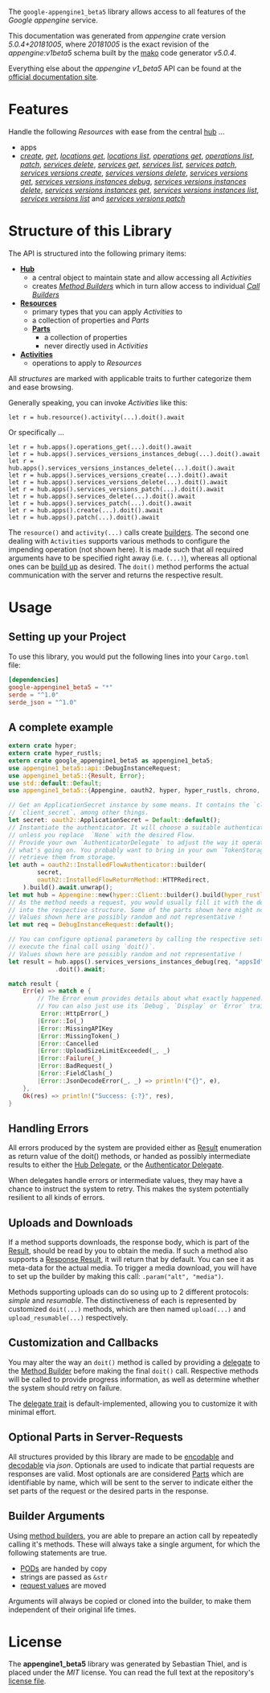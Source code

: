 <!---
DO NOT EDIT !
This file was generated automatically from 'src/generator/templates/api/README.md.mako'
DO NOT EDIT !
-->
The `google-appengine1_beta5` library allows access to all features of the *Google appengine* service.

This documentation was generated from *appengine* crate version *5.0.4+20181005*, where *20181005* is the exact revision of the *appengine:v1beta5* schema built by the [mako](http://www.makotemplates.org/) code generator *v5.0.4*.

Everything else about the *appengine* *v1_beta5* API can be found at the
[official documentation site](https://cloud.google.com/appengine/docs/admin-api/).
# Features

Handle the following *Resources* with ease from the central [hub](https://docs.rs/google-appengine1_beta5/5.0.4+20181005/google_appengine1_beta5/Appengine) ... 

* apps
 * [*create*](https://docs.rs/google-appengine1_beta5/5.0.4+20181005/google_appengine1_beta5/api::AppCreateCall), [*get*](https://docs.rs/google-appengine1_beta5/5.0.4+20181005/google_appengine1_beta5/api::AppGetCall), [*locations get*](https://docs.rs/google-appengine1_beta5/5.0.4+20181005/google_appengine1_beta5/api::AppLocationGetCall), [*locations list*](https://docs.rs/google-appengine1_beta5/5.0.4+20181005/google_appengine1_beta5/api::AppLocationListCall), [*operations get*](https://docs.rs/google-appengine1_beta5/5.0.4+20181005/google_appengine1_beta5/api::AppOperationGetCall), [*operations list*](https://docs.rs/google-appengine1_beta5/5.0.4+20181005/google_appengine1_beta5/api::AppOperationListCall), [*patch*](https://docs.rs/google-appengine1_beta5/5.0.4+20181005/google_appengine1_beta5/api::AppPatchCall), [*services delete*](https://docs.rs/google-appengine1_beta5/5.0.4+20181005/google_appengine1_beta5/api::AppServiceDeleteCall), [*services get*](https://docs.rs/google-appengine1_beta5/5.0.4+20181005/google_appengine1_beta5/api::AppServiceGetCall), [*services list*](https://docs.rs/google-appengine1_beta5/5.0.4+20181005/google_appengine1_beta5/api::AppServiceListCall), [*services patch*](https://docs.rs/google-appengine1_beta5/5.0.4+20181005/google_appengine1_beta5/api::AppServicePatchCall), [*services versions create*](https://docs.rs/google-appengine1_beta5/5.0.4+20181005/google_appengine1_beta5/api::AppServiceVersionCreateCall), [*services versions delete*](https://docs.rs/google-appengine1_beta5/5.0.4+20181005/google_appengine1_beta5/api::AppServiceVersionDeleteCall), [*services versions get*](https://docs.rs/google-appengine1_beta5/5.0.4+20181005/google_appengine1_beta5/api::AppServiceVersionGetCall), [*services versions instances debug*](https://docs.rs/google-appengine1_beta5/5.0.4+20181005/google_appengine1_beta5/api::AppServiceVersionInstanceDebugCall), [*services versions instances delete*](https://docs.rs/google-appengine1_beta5/5.0.4+20181005/google_appengine1_beta5/api::AppServiceVersionInstanceDeleteCall), [*services versions instances get*](https://docs.rs/google-appengine1_beta5/5.0.4+20181005/google_appengine1_beta5/api::AppServiceVersionInstanceGetCall), [*services versions instances list*](https://docs.rs/google-appengine1_beta5/5.0.4+20181005/google_appengine1_beta5/api::AppServiceVersionInstanceListCall), [*services versions list*](https://docs.rs/google-appengine1_beta5/5.0.4+20181005/google_appengine1_beta5/api::AppServiceVersionListCall) and [*services versions patch*](https://docs.rs/google-appengine1_beta5/5.0.4+20181005/google_appengine1_beta5/api::AppServiceVersionPatchCall)




# Structure of this Library

The API is structured into the following primary items:

* **[Hub](https://docs.rs/google-appengine1_beta5/5.0.4+20181005/google_appengine1_beta5/Appengine)**
    * a central object to maintain state and allow accessing all *Activities*
    * creates [*Method Builders*](https://docs.rs/google-appengine1_beta5/5.0.4+20181005/google_appengine1_beta5/client::MethodsBuilder) which in turn
      allow access to individual [*Call Builders*](https://docs.rs/google-appengine1_beta5/5.0.4+20181005/google_appengine1_beta5/client::CallBuilder)
* **[Resources](https://docs.rs/google-appengine1_beta5/5.0.4+20181005/google_appengine1_beta5/client::Resource)**
    * primary types that you can apply *Activities* to
    * a collection of properties and *Parts*
    * **[Parts](https://docs.rs/google-appengine1_beta5/5.0.4+20181005/google_appengine1_beta5/client::Part)**
        * a collection of properties
        * never directly used in *Activities*
* **[Activities](https://docs.rs/google-appengine1_beta5/5.0.4+20181005/google_appengine1_beta5/client::CallBuilder)**
    * operations to apply to *Resources*

All *structures* are marked with applicable traits to further categorize them and ease browsing.

Generally speaking, you can invoke *Activities* like this:

```Rust,ignore
let r = hub.resource().activity(...).doit().await
```

Or specifically ...

```ignore
let r = hub.apps().operations_get(...).doit().await
let r = hub.apps().services_versions_instances_debug(...).doit().await
let r = hub.apps().services_versions_instances_delete(...).doit().await
let r = hub.apps().services_versions_create(...).doit().await
let r = hub.apps().services_versions_delete(...).doit().await
let r = hub.apps().services_versions_patch(...).doit().await
let r = hub.apps().services_delete(...).doit().await
let r = hub.apps().services_patch(...).doit().await
let r = hub.apps().create(...).doit().await
let r = hub.apps().patch(...).doit().await
```

The `resource()` and `activity(...)` calls create [builders][builder-pattern]. The second one dealing with `Activities` 
supports various methods to configure the impending operation (not shown here). It is made such that all required arguments have to be 
specified right away (i.e. `(...)`), whereas all optional ones can be [build up][builder-pattern] as desired.
The `doit()` method performs the actual communication with the server and returns the respective result.

# Usage

## Setting up your Project

To use this library, you would put the following lines into your `Cargo.toml` file:

```toml
[dependencies]
google-appengine1_beta5 = "*"
serde = "^1.0"
serde_json = "^1.0"
```

## A complete example

```Rust
extern crate hyper;
extern crate hyper_rustls;
extern crate google_appengine1_beta5 as appengine1_beta5;
use appengine1_beta5::api::DebugInstanceRequest;
use appengine1_beta5::{Result, Error};
use std::default::Default;
use appengine1_beta5::{Appengine, oauth2, hyper, hyper_rustls, chrono, FieldMask};

// Get an ApplicationSecret instance by some means. It contains the `client_id` and 
// `client_secret`, among other things.
let secret: oauth2::ApplicationSecret = Default::default();
// Instantiate the authenticator. It will choose a suitable authentication flow for you, 
// unless you replace  `None` with the desired Flow.
// Provide your own `AuthenticatorDelegate` to adjust the way it operates and get feedback about 
// what's going on. You probably want to bring in your own `TokenStorage` to persist tokens and
// retrieve them from storage.
let auth = oauth2::InstalledFlowAuthenticator::builder(
        secret,
        oauth2::InstalledFlowReturnMethod::HTTPRedirect,
    ).build().await.unwrap();
let mut hub = Appengine::new(hyper::Client::builder().build(hyper_rustls::HttpsConnectorBuilder::new().with_native_roots().https_or_http().enable_http1().build()), auth);
// As the method needs a request, you would usually fill it with the desired information
// into the respective structure. Some of the parts shown here might not be applicable !
// Values shown here are possibly random and not representative !
let mut req = DebugInstanceRequest::default();

// You can configure optional parameters by calling the respective setters at will, and
// execute the final call using `doit()`.
// Values shown here are possibly random and not representative !
let result = hub.apps().services_versions_instances_debug(req, "appsId", "servicesId", "versionsId", "instancesId")
             .doit().await;

match result {
    Err(e) => match e {
        // The Error enum provides details about what exactly happened.
        // You can also just use its `Debug`, `Display` or `Error` traits
         Error::HttpError(_)
        |Error::Io(_)
        |Error::MissingAPIKey
        |Error::MissingToken(_)
        |Error::Cancelled
        |Error::UploadSizeLimitExceeded(_, _)
        |Error::Failure(_)
        |Error::BadRequest(_)
        |Error::FieldClash(_)
        |Error::JsonDecodeError(_, _) => println!("{}", e),
    },
    Ok(res) => println!("Success: {:?}", res),
}

```
## Handling Errors

All errors produced by the system are provided either as [Result](https://docs.rs/google-appengine1_beta5/5.0.4+20181005/google_appengine1_beta5/client::Result) enumeration as return value of
the doit() methods, or handed as possibly intermediate results to either the 
[Hub Delegate](https://docs.rs/google-appengine1_beta5/5.0.4+20181005/google_appengine1_beta5/client::Delegate), or the [Authenticator Delegate](https://docs.rs/yup-oauth2/*/yup_oauth2/trait.AuthenticatorDelegate.html).

When delegates handle errors or intermediate values, they may have a chance to instruct the system to retry. This 
makes the system potentially resilient to all kinds of errors.

## Uploads and Downloads
If a method supports downloads, the response body, which is part of the [Result](https://docs.rs/google-appengine1_beta5/5.0.4+20181005/google_appengine1_beta5/client::Result), should be
read by you to obtain the media.
If such a method also supports a [Response Result](https://docs.rs/google-appengine1_beta5/5.0.4+20181005/google_appengine1_beta5/client::ResponseResult), it will return that by default.
You can see it as meta-data for the actual media. To trigger a media download, you will have to set up the builder by making
this call: `.param("alt", "media")`.

Methods supporting uploads can do so using up to 2 different protocols: 
*simple* and *resumable*. The distinctiveness of each is represented by customized 
`doit(...)` methods, which are then named `upload(...)` and `upload_resumable(...)` respectively.

## Customization and Callbacks

You may alter the way an `doit()` method is called by providing a [delegate](https://docs.rs/google-appengine1_beta5/5.0.4+20181005/google_appengine1_beta5/client::Delegate) to the 
[Method Builder](https://docs.rs/google-appengine1_beta5/5.0.4+20181005/google_appengine1_beta5/client::CallBuilder) before making the final `doit()` call. 
Respective methods will be called to provide progress information, as well as determine whether the system should 
retry on failure.

The [delegate trait](https://docs.rs/google-appengine1_beta5/5.0.4+20181005/google_appengine1_beta5/client::Delegate) is default-implemented, allowing you to customize it with minimal effort.

## Optional Parts in Server-Requests

All structures provided by this library are made to be [encodable](https://docs.rs/google-appengine1_beta5/5.0.4+20181005/google_appengine1_beta5/client::RequestValue) and 
[decodable](https://docs.rs/google-appengine1_beta5/5.0.4+20181005/google_appengine1_beta5/client::ResponseResult) via *json*. Optionals are used to indicate that partial requests are responses 
are valid.
Most optionals are are considered [Parts](https://docs.rs/google-appengine1_beta5/5.0.4+20181005/google_appengine1_beta5/client::Part) which are identifiable by name, which will be sent to 
the server to indicate either the set parts of the request or the desired parts in the response.

## Builder Arguments

Using [method builders](https://docs.rs/google-appengine1_beta5/5.0.4+20181005/google_appengine1_beta5/client::CallBuilder), you are able to prepare an action call by repeatedly calling it's methods.
These will always take a single argument, for which the following statements are true.

* [PODs][wiki-pod] are handed by copy
* strings are passed as `&str`
* [request values](https://docs.rs/google-appengine1_beta5/5.0.4+20181005/google_appengine1_beta5/client::RequestValue) are moved

Arguments will always be copied or cloned into the builder, to make them independent of their original life times.

[wiki-pod]: http://en.wikipedia.org/wiki/Plain_old_data_structure
[builder-pattern]: http://en.wikipedia.org/wiki/Builder_pattern
[google-go-api]: https://github.com/google/google-api-go-client

# License
The **appengine1_beta5** library was generated by Sebastian Thiel, and is placed 
under the *MIT* license.
You can read the full text at the repository's [license file][repo-license].

[repo-license]: https://github.com/Byron/google-apis-rsblob/main/LICENSE.md

